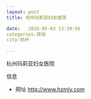 ```yaml
--- 
layout: post 
title: 杭州玛莉亚妇女医院

date:   2016-05-03 13:39:56 
categories:其他  
city:杭州
  
--- 
```

   
杭州玛莉亚妇女医院

信息
 - 网址 http://www.hzmly.com


